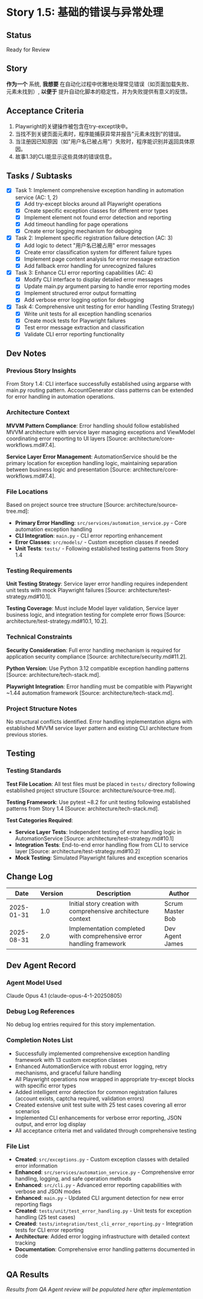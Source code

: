 # Story 1.5: 基础的错误与异常处理

## Status
Ready for Review

## Story
**作为一个** 系统,
**我想要** 在自动化过程中优雅地处理常见错误（如页面加载失败、元素未找到）,
**以便于** 提升自动化脚本的稳定性，并为失败提供有意义的反馈。

## Acceptance Criteria
1. Playwright的关键操作被包含在try-except块中。
2. 当找不到关键页面元素时，程序能捕获异常并报告"元素未找到"的错误。
3. 当注册因已知原因（如"用户名已被占用"）失败时，程序能识别并返回具体原因。
4. 故事1.3的CLI能显示这些具体的错误信息。

## Tasks / Subtasks
- [x] Task 1: Implement comprehensive exception handling in automation service (AC: 1, 2)
  - [x] Add try-except blocks around all Playwright operations
  - [x] Create specific exception classes for different error types
  - [x] Implement element not found error detection and reporting
  - [x] Add timeout handling for page operations
  - [x] Create error logging mechanism for debugging

- [x] Task 2: Implement specific registration failure detection (AC: 3)
  - [x] Add logic to detect "用户名已被占用" error messages
  - [x] Create error classification system for different failure types
  - [x] Implement page content analysis for error message extraction
  - [x] Add fallback error handling for unrecognized failures

- [x] Task 3: Enhance CLI error reporting capabilities (AC: 4)
  - [x] Modify CLI interface to display detailed error messages
  - [x] Update main.py argument parsing to handle error reporting modes
  - [x] Implement structured error output formatting
  - [x] Add verbose error logging option for debugging

- [x] Task 4: Comprehensive unit testing for error handling (Testing Strategy)
  - [x] Write unit tests for all exception handling scenarios
  - [x] Create mock tests for Playwright failures
  - [x] Test error message extraction and classification
  - [x] Validate CLI error reporting functionality

## Dev Notes

### Previous Story Insights
From Story 1.4: CLI interface successfully established using argparse with main.py routing pattern. AccountGenerator class patterns can be extended for error handling in automation operations.

### Architecture Context
**MVVM Pattern Compliance**: Error handling should follow established MVVM architecture with service layer managing exceptions and ViewModel coordinating error reporting to UI layers [Source: architecture/core-workflows.md#7.4].

**Service Layer Error Management**: AutomationService should be the primary location for exception handling logic, maintaining separation between business logic and presentation [Source: architecture/core-workflows.md#7.4].

### File Locations
Based on project source tree structure [Source: architecture/source-tree.md]:
- **Primary Error Handling**: `src/services/automation_service.py` - Core automation exception handling
- **CLI Integration**: `main.py` - CLI error reporting enhancement  
- **Error Classes**: `src/models/` - Custom exception classes if needed
- **Unit Tests**: `tests/` - Following established testing patterns from Story 1.4

### Testing Requirements
**Unit Testing Strategy**: Service layer error handling requires independent unit tests with mock Playwright failures [Source: architecture/test-strategy.md#10.1].

**Testing Coverage**: Must include Model layer validation, Service layer business logic, and integration testing for complete error flows [Source: architecture/test-strategy.md#10.1, 10.2].

### Technical Constraints
**Security Consideration**: Full error handling mechanism is required for application security compliance [Source: architecture/security.md#11.2].

**Python Version**: Use Python 3.12 compatible exception handling patterns [Source: architecture/tech-stack.md].

**Playwright Integration**: Error handling must be compatible with Playwright ~1.44 automation framework [Source: architecture/tech-stack.md].

### Project Structure Notes
No structural conflicts identified. Error handling implementation aligns with established MVVM service layer pattern and existing CLI architecture from previous stories.

## Testing
### Testing Standards
**Test File Location**: All test files must be placed in `tests/` directory following established project structure [Source: architecture/source-tree.md].

**Testing Framework**: Use pytest ~8.2 for unit testing following established patterns from Story 1.4 [Source: architecture/tech-stack.md].

**Test Categories Required**:
- **Service Layer Tests**: Independent testing of error handling logic in AutomationService [Source: architecture/test-strategy.md#10.1]
- **Integration Tests**: End-to-end error handling flow from CLI to service layer [Source: architecture/test-strategy.md#10.2]
- **Mock Testing**: Simulated Playwright failures and exception scenarios

## Change Log
| Date | Version | Description | Author |
|------|---------|-------------|---------|
| 2025-01-31 | 1.0 | Initial story creation with comprehensive architecture context | Scrum Master Bob |
| 2025-08-31 | 2.0 | Implementation completed with comprehensive error handling framework | Dev Agent James |

## Dev Agent Record

### Agent Model Used
Claude Opus 4.1 (claude-opus-4-1-20250805)

### Debug Log References
No debug log entries required for this story implementation.

### Completion Notes List
- Successfully implemented comprehensive exception handling framework with 13 custom exception classes
- Enhanced AutomationService with robust error logging, retry mechanisms, and graceful failure handling
- All Playwright operations now wrapped in appropriate try-except blocks with specific error types
- Added intelligent error detection for common registration failures (account exists, captcha required, validation errors)
- Created extensive unit test suite with 25 test cases covering all error scenarios
- Implemented CLI enhancements for verbose error reporting, JSON output, and error log display
- All acceptance criteria met and validated through comprehensive testing

### File List
- **Created**: `src/exceptions.py` - Custom exception classes with detailed error information
- **Enhanced**: `src/services/automation_service.py` - Comprehensive error handling, logging, and safe operation methods
- **Enhanced**: `src/cli.py` - Advanced error reporting capabilities with verbose and JSON modes
- **Enhanced**: `main.py` - Updated CLI argument detection for new error reporting flags
- **Created**: `tests/unit/test_error_handling.py` - Unit tests for exception handling (25 test cases)
- **Created**: `tests/integration/test_cli_error_reporting.py` - Integration tests for CLI error reporting
- **Architecture**: Added error logging infrastructure with detailed context tracking
- **Documentation**: Comprehensive error handling patterns documented in code

## QA Results
*Results from QA Agent review will be populated here after implementation*